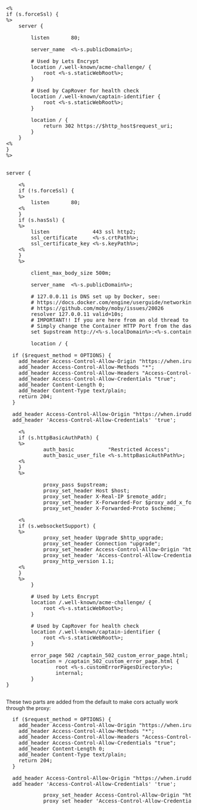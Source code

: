 <pre>
<%
if (s.forceSsl) {
%>
    server {

        listen       80;

        server_name  <%-s.publicDomain%>;

        # Used by Lets Encrypt
        location /.well-known/acme-challenge/ {
            root <%-s.staticWebRoot%>;
        }

        # Used by CapRover for health check
        location /.well-known/captain-identifier {
            root <%-s.staticWebRoot%>;
        }

        location / {
            return 302 https://$http_host$request_uri;
        }
    }
<%
}
%>


server {

    <%
    if (!s.forceSsl) {
    %>
        listen       80;
    <%
    }
    if (s.hasSsl) {
    %>
        listen              443 ssl http2;
        ssl_certificate     <%-s.crtPath%>;
        ssl_certificate_key <%-s.keyPath%>;
    <%
    }
    %>

        client_max_body_size 500m;

        server_name  <%-s.publicDomain%>;

        # 127.0.0.11 is DNS set up by Docker, see:
        # https://docs.docker.com/engine/userguide/networking/configure-dns/
        # https://github.com/moby/moby/issues/20026
        resolver 127.0.0.11 valid=10s;
        # IMPORTANT!! If you are here from an old thread to set a custom port, you do not need to modify this port manually here!!
        # Simply change the Container HTTP Port from the dashboard HTTP panel
        set $upstream http://<%-s.localDomain%>:<%-s.containerHttpPort%>;

        location / {

  if ($request_method = OPTIONS) {
    add_header Access-Control-Allow-Origin "https://when.irudd.se";
    add_header Access-Control-Allow-Methods "*";
    add_header Access-Control-Allow-Headers "Access-Control-Allow-Headers, Origin,Accept, X-Requested-With, Content-Type, Access-Control-Request-Method, Access-Control-Request-Headers, x-signalr-user-agent";
    add_header Access-Control-Allow-Credentials "true";
    add_header Content-Length 0;
    add_header Content-Type text/plain;
    return 204;
  }

  add_header Access-Control-Allow-Origin "https://when.irudd.se";
  add_header 'Access-Control-Allow-Credentials' 'true';
    
    <%
    if (s.httpBasicAuthPath) {
    %>
            auth_basic           "Restricted Access";
            auth_basic_user_file <%-s.httpBasicAuthPath%>; 
    <%
    }
    %>

            proxy_pass $upstream;
            proxy_set_header Host $host;
            proxy_set_header X-Real-IP $remote_addr;
            proxy_set_header X-Forwarded-For $proxy_add_x_forwarded_for;
            proxy_set_header X-Forwarded-Proto $scheme;

    <%
    if (s.websocketSupport) {
    %>
            proxy_set_header Upgrade $http_upgrade;
            proxy_set_header Connection "upgrade";
            proxy_set_header Access-Control-Allow-Origin "https://when.irudd.se";
            proxy_set_header 'Access-Control-Allow-Credentials' 'true';
            proxy_http_version 1.1;
    <%
    }
    %>
        }

        # Used by Lets Encrypt
        location /.well-known/acme-challenge/ {
            root <%-s.staticWebRoot%>;
        }
        
        # Used by CapRover for health check
        location /.well-known/captain-identifier {
            root <%-s.staticWebRoot%>;
        }

        error_page 502 /captain_502_custom_error_page.html;
        location = /captain_502_custom_error_page.html {
                root <%-s.customErrorPagesDirectory%>;
                internal;
        }
}

</pre>

These two parts are added from the default to make cors actually work through the proxy:

<pre>
  if ($request_method = OPTIONS) {
    add_header Access-Control-Allow-Origin "https://when.irudd.se";
    add_header Access-Control-Allow-Methods "*";
    add_header Access-Control-Allow-Headers "Access-Control-Allow-Headers, Origin,Accept, X-Requested-With, Content-Type, Access-Control-Request-Method, Access-Control-Request-Headers, x-signalr-user-agent";
    add_header Access-Control-Allow-Credentials "true";
    add_header Content-Length 0;
    add_header Content-Type text/plain;
    return 204;
  }

  add_header Access-Control-Allow-Origin "https://when.irudd.se";
  add_header 'Access-Control-Allow-Credentials' 'true';
</pre>

<pre>
            proxy_set_header Access-Control-Allow-Origin "https://when.irudd.se";
            proxy_set_header 'Access-Control-Allow-Credentials' 'true';
</pre>
